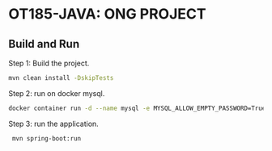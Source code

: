 # OT185-JAVA: ONG PROJECT

## Build and Run

Step 1: Build the project.

```sh
mvn clean install -DskipTests
```

Step 2: run on docker mysql.

```sh
docker container run -d --name mysql -e MYSQL_ALLOW_EMPTY_PASSWORD=True -p 3306:3306 mysql
```

Step 3: run the application.

```sh
 mvn spring-boot:run 
```

